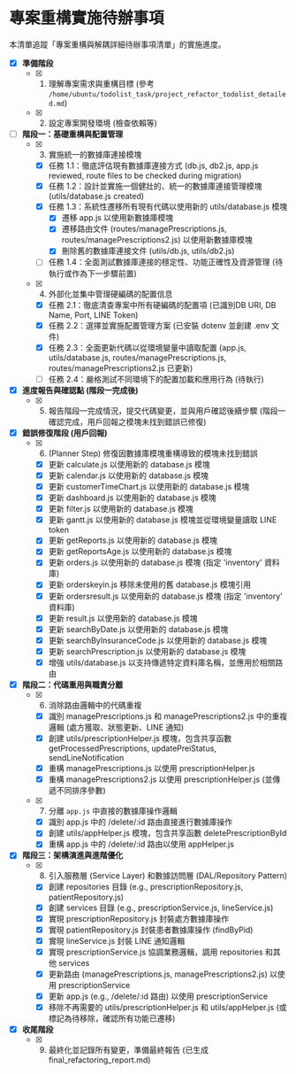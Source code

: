 # 專案重構實施待辦事項

本清單追蹤「專案重構與解耦詳細待辦事項清單」的實施進度。

- [x] **準備階段**
    - [x] 001. 理解專案需求與重構目標 (參考 `/home/ubuntu/todolist_task/project_refactor_todolist_detailed.md`)
    - [x] 002. 設定專案開發環境 (檢查依賴等)
- [ ] **階段一：基礎重構與配置管理**
    - [x] 003. 實施統一的數據庫連接模塊
        - [x] 任務 1.1：徹底評估現有數據庫連接方式 (db.js, db2.js, app.js reviewed, route files to be checked during migration)
        - [x] 任務 1.2：設計並實施一個健壯的、統一的數據庫連接管理模塊 (utils/database.js created)
        - [x] 任務 1.3：系統性遷移所有現有代碼以使用新的 utils/database.js 模塊
            - [x] 遷移 app.js 以使用新數據庫模塊
            - [x] 遷移路由文件 (routes/managePrescriptions.js, routes/managePrescriptions2.js) 以使用新數據庫模塊
            - [x] 刪除舊的數據庫連接文件 (utils/db.js, utils/db2.js)
        - [ ] 任務 1.4：全面測試數據庫連接的穩定性、功能正確性及資源管理 (待執行或作為下一步驟前置)
    - [x] 004. 外部化並集中管理硬編碼的配置信息
        - [x] 任務 2.1：徹底清查專案中所有硬編碼的配置項 (已識別DB URI, DB Name, Port, LINE Token)
        - [x] 任務 2.2：選擇並實施配置管理方案 (已安裝 dotenv 並創建 .env 文件)
        - [x] 任務 2.3：全面更新代碼以從環境變量中讀取配置 (app.js, utils/database.js, routes/managePrescriptions.js, routes/managePrescriptions2.js 已更新)
        - [ ] 任務 2.4：嚴格測試不同環境下的配置加載和應用行為 (待執行)
- [x] **進度報告與確認點 (階段一完成後)**
    - [x] 005. 報告階段一完成情況，提交代碼變更，並與用戶確認後續步驟 (階段一確認完成，用戶回報之模塊未找到錯誤已修復)
- [x] **錯誤修復階段 (用戶回報)**
    - [x] 006. (Planner Step) 修復因數據庫模塊重構導致的模塊未找到錯誤
        - [x] 更新 calculate.js 以使用新的 database.js 模塊
        - [x] 更新 calendar.js 以使用新的 database.js 模塊
        - [x] 更新 customerTimeChart.js 以使用新的 database.js 模塊
        - [x] 更新 dashboard.js 以使用新的 database.js 模塊
        - [x] 更新 filter.js 以使用新的 database.js 模塊
        - [x] 更新 gantt.js 以使用新的 database.js 模塊並從環境變量讀取 LINE token
        - [x] 更新 getReports.js 以使用新的 database.js 模塊
        - [x] 更新 getReportsAge.js 以使用新的 database.js 模塊
        - [x] 更新 orders.js 以使用新的 database.js 模塊 (指定 'inventory' 資料庫)
        - [x] 更新 orderskeyin.js 移除未使用的舊 database.js 模塊引用
        - [x] 更新 ordersresult.js 以使用新的 database.js 模塊 (指定 'inventory' 資料庫)
        - [x] 更新 result.js 以使用新的 database.js 模塊
        - [x] 更新 searchByDate.js 以使用新的 database.js 模塊
        - [x] 更新 searchByInsuranceCode.js 以使用新的 database.js 模塊
        - [x] 更新 searchPrescription.js 以使用新的 database.js 模塊
        - [x] 增強 utils/database.js 以支持傳遞特定資料庫名稱，並應用於相關路由
- [x] **階段二：代碼重用與職責分離**
    - [x] 006. 消除路由邏輯中的代碼重複
        - [x] 識別 managePrescriptions.js 和 managePrescriptions2.js 中的重複邏輯 (處方獲取、狀態更新、LINE 通知)
        - [x] 創建 utils/prescriptionHelper.js 模塊，包含共享函數 getProcessedPrescriptions, updatePreiStatus, sendLineNotification
        - [x] 重構 managePrescriptions.js 以使用 prescriptionHelper.js
        - [x] 重構 managePrescriptions2.js 以使用 prescriptionHelper.js (並傳遞不同排序參數)
    - [x] 007. 分離 `app.js` 中直接的數據庫操作邏輯
        - [x] 識別 app.js 中的 /delete/:id 路由直接進行數據庫操作
        - [x] 創建 utils/appHelper.js 模塊，包含共享函數 deletePrescriptionById
        - [x] 重構 app.js 中的 /delete/:id 路由以使用 appHelper.js
- [x] **階段三：架構演進與進階優化**
    - [x] 008. 引入服務層 (Service Layer) 和數據訪問層 (DAL/Repository Pattern)
        - [x] 創建 repositories 目錄 (e.g., prescriptionRepository.js, patientRepository.js)
        - [x] 創建 services 目錄 (e.g., prescriptionService.js, lineService.js)
        - [x] 實現 prescriptionRepository.js 封裝處方數據庫操作
        - [x] 實現 patientRepository.js 封裝患者數據庫操作 (findByPid)
        - [x] 實現 lineService.js 封裝 LINE 通知邏輯
        - [x] 實現 prescriptionService.js 協調業務邏輯，調用 repositories 和其他 services
        - [x] 更新路由 (managePrescriptions.js, managePrescriptions2.js) 以使用 prescriptionService
        - [x] 更新 app.js (e.g., /delete/:id 路由) 以使用 prescriptionService
        - [x] 移除不再需要的 utils/prescriptionHelper.js 和 utils/appHelper.js (或標記為待移除，確認所有功能已遷移)
- [x] **收尾階段**
    - [x] 009. 最終化並記錄所有變更，準備最終報告 (已生成 final_refactoring_report.md)

